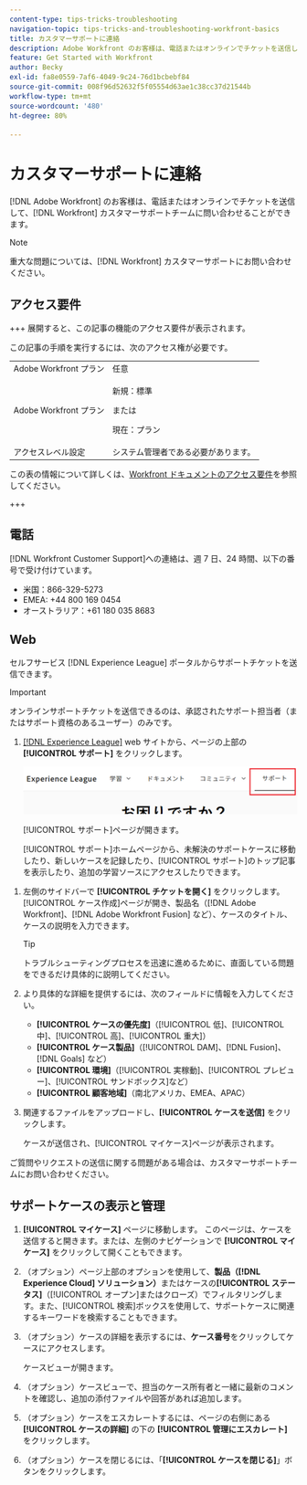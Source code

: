 ```yaml
---
content-type: tips-tricks-troubleshooting
navigation-topic: tips-tricks-and-troubleshooting-workfront-basics
title: カスタマーサポートに連絡
description: Adobe Workfront のお客様は、電話またはオンラインでチケットを送信して、Workfront カスタマーサポートチームに問い合わせることができます。この記事では、カスタマーサポートへの問い合わせ方法と、サポートケースの表示と管理の手順について説明します。
feature: Get Started with Workfront
author: Becky
exl-id: fa8e0559-7af6-4049-9c24-76d1bcbebf84
source-git-commit: 008f96d52632f5f05554d63ae1c38cc37d21544b
workflow-type: tm+mt
source-wordcount: '480'
ht-degree: 80%

---
```


# カスタマーサポートに連絡

<!--Audited: 12/2023-->

<!--
<p>(We need to keep this as a standalone article. It is linked in multiple articles and FAQs.)</p>
-->

[!DNL Adobe Workfront] のお客様は、電話またはオンラインでチケットを送信して、[!DNL Workfront] カスタマーサポートチームに問い合わせることができます。

>[!NOTE]
>
>重大な問題については、[!DNL Workfront] カスタマーサポートにお問い合わせください。

## アクセス要件

+++ 展開すると、この記事の機能のアクセス要件が表示されます。

この記事の手順を実行するには、次のアクセス権が必要です。

<table style="table-layout:auto"> 
 <col> 
 <col> 
 <tbody> 
  <tr> 
   <td role="rowheader">Adobe Workfront プラン</td> 
   <td>任意</td> 
  </tr> 
  <tr> 
  <tr> 
   <td role="rowheader">Adobe Workfront プラン</td> 
   <td><p>新規：標準</p>
       <p>または</p>
       <p>現在：プラン</p></td>
  </tr> 
  </tr> 
  <tr> 
   <td role="rowheader">アクセスレベル設定</td> 
   <td>システム管理者である必要があります。</td>
  </tr> 
 </tbody> 
</table>

この表の情報について詳しくは、[Workfront ドキュメントのアクセス要件](/help/quicksilver/administration-and-setup/add-users/access-levels-and-object-permissions/access-level-requirements-in-documentation.md)を参照してください。

+++

## 電話

[!DNL Workfront Customer Support]への連絡は、週 7 日、24 時間、以下の番号で受け付けています。

* 米国：866-329-5273
* EMEA: +44 800 169 0454
* オーストラリア：+61 180 035 8683

<!--Old numbers - before 2/10/2025:

* US: 844-306-HELP(4357)
* EMEA: +44 1256 274200
* Australia: +61 1800 849259

-->

## Web

セルフサービス [!DNL Experience League] ポータルからサポートチケットを送信できます。

>[!IMPORTANT]
>
>オンラインサポートチケットを送信できるのは、承認されたサポート担当者（またはサポート資格のあるユーザー）のみです。


1. [[!DNL Experience League]](https://experienceleague.adobe.com/ja) web サイトから、ページの上部の **[!UICONTROL サポート]** をクリックします。

   ![](assets/experience-league-top-navigation-with-support-highlighted.png)

   [!UICONTROL サポート]ページが開きます。

   [!UICONTROL サポート]ホームページから、未解決のサポートケースに移動したり、新しいケースを記録したり、[!UICONTROL サポート]のトップ記事を表示したり、追加の学習ソースにアクセスしたりできます。

<!--1. To submit a case, select the option **[!UICONTROL Open a support case]**, then click **[!UICONTROL Sign] In**.-->

1. 左側のサイドバーで **[!UICONTROL チケットを開く]** をクリックします。
[!UICONTROL ケース作成]ページが開き、製品名（[!DNL Adobe Workfront]、[!DNL Adobe Workfront Fusion] など）、ケースのタイトル、ケースの説明を入力できます。

   >[!TIP]
   >
   >トラブルシューティングプロセスを迅速に進めるために、直面している問題をできるだけ具体的に説明してください。


1. より具体的な詳細を提供するには、次のフィールドに情報を入力してください。

   * **[!UICONTROL ケースの優先度]**（[!UICONTROL 低]、[!UICONTROL 中]、[!UICONTROL 高]、[!UICONTROL 重大]）
   * **[!UICONTROL ケース製品]**（[!UICONTROL DAM]、[!DNL Fusion]、[!DNL Goals] など）
   * **[!UICONTROL 環境]**（[!UICONTROL 実稼動]、[!UICONTROL プレビュー]、[!UICONTROL サンドボックス]など）
   * **[!UICONTROL 顧客地域]**（南北アメリカ、EMEA、APAC）

1. 関連するファイルをアップロードし、**[!UICONTROL ケースを送信]** をクリックします。

   ケースが送信され、[!UICONTROL マイケース]ページが表示されます。

   <!--
   [](assets/all-cases-list-exl-support-portal.png)
   -->

ご質問やリクエストの送信に関する問題がある場合は、カスタマーサポートチームにお問い合わせください。


## サポートケースの表示と管理

1. **[!UICONTROL マイケース]** ページに移動します。 このページは、ケースを送信すると開きます。または、左側のナビゲーションで **[!UICONTROL マイケース]** をクリックして開くこともできます。

1. （オプション）ページ上部のオプションを使用して、**製品（[!DNL Experience Cloud] ソリューション）**&#x200B;またはケースの&#x200B;**[!UICONTROL ステータス]**（[!UICONTROL オープン]またはクローズ）でフィルタリングします。また、[!UICONTROL 検索]ボックスを使用して、サポートケースに関連するキーワードを検索することもできます。

1. （オプション）ケースの詳細を表示するには、**ケース番号**&#x200B;をクリックしてケースにアクセスします。

   ケースビューが開きます。

1. （オプション）ケースビューで、担当のケース所有者と一緒に最新のコメントを確認し、追加の添付ファイルや回答があれば追加します。

1. （オプション）ケースをエスカレートするには、ページの右側にある **[!UICONTROL ケースの詳細]** の下の **[!UICONTROL 管理にエスカレート]** をクリックします。

1. （オプション）ケースを閉じるには、「**[!UICONTROL ケースを閉じる]**」ボタンをクリックします。


<!--drafted: I took the information above from this blog post by Jon Chen (on September 13, 2022): https://experienceleaguecommunities.adobe.com/t5/workfront-blogs/how-to-submit-a-support-ticket-on-experience-league/ba-p/461737?profile.language=ja)

- this is the information that was there before - pointing to WorkfrontOne: 

If you are logged in as an Authorized Support Contact, you can contact Workfront Customer Support through the Workfront One site and create a case, formally called a ticket.

1. Log in to [**one.workfront.com**](https://one.workfront.com/) as an Authorized Support Contact.
1. On the **Home** page, click **Support**.

   ![](assets/supporthome-350x138.png)

   The Customer Support page displays.

   >[!NOTE]
   >
   >If you don't see the Support option on the Home page, you are not an Authorized Support Contact. Your Workfront administrator can contact Workfront Customer Support and request you be added an Authorized Support Contact. If you are the only Workfront administrator for your organization, contact the Workfront Support team by phone.

1. Complete the fields in the **Create a Support Case** form. All fields are required.  

   <table style="table-layout:auto">
    <tr>
        <td><strong>Subject</strong></td>
        <td>Type a brief question or explanation of the issue you are experiencing.</td>
    </tr>
    <tr>
        <td><strong>Description</strong></td>
        <td>Type a detailed description of the issue. Include as much information as possible.</td>
    </tr>
    <tr>
        <td><strong>Priority</strong></td>
        <td> </td>
    </tr>
    <tr>
        <td><strong>Case Product</strong></td>
        <td>Select the product in which you are experiencing the issue. If the issue is not related to a specific product, select None.</td>
    </tr>
    <tr>
        <td><strong>Product Area</strong></td>
        <td>Select the area of the product that best relates to the issue. If the related area is not listed in the drop-down menu, select Not Listed.</td>
    </tr>
    <tr>
        <td><strong>Environment</strong></td>
        <td>Select the environment in which the issue occurs. If you are seeing the issue in both the Production and Sandbox environments, please select Production.</td>
    </tr>
    <tr>
        <td><strong>Customer Region</strong></td>
        <td> </td>
    </tr>
   </table>

1. (Optional) Attach a file, such as an image or video file.

   1. At the bottom of the form, click **Upload File**.
   1. Click **Upload File**, then browse for and select the desired file.

      ![](assets/supportselectfile-350x368.png)

   1. Click **Done** to upload the file to the case.

1. Click **Submit** to submit the case to Workfront Customer Support.

-->


